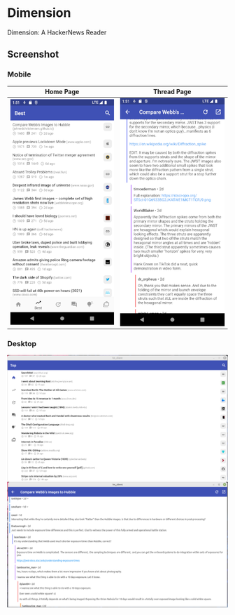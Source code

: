 # Dimension
Dimension: A HackerNews Reader

## Screenshot

### Mobile
Home Page                  |  Thread Page
:-------------------------:|:-------------------------:
![screenshot](screenshots/mobile_front.png)|![screenshot](screenshots/mobile_thread.png)

### Desktop
![screenshot](screenshots/desktop_front.png)
![screenshot](screenshots/desktop_thread.png)
